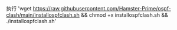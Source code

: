 执行 'wget https://raw.githubusercontent.com/Hamster-Prime/ospf-clash/main/installospfclash.sh && chmod +x installospfclash.sh && ./installospfclash.sh'
